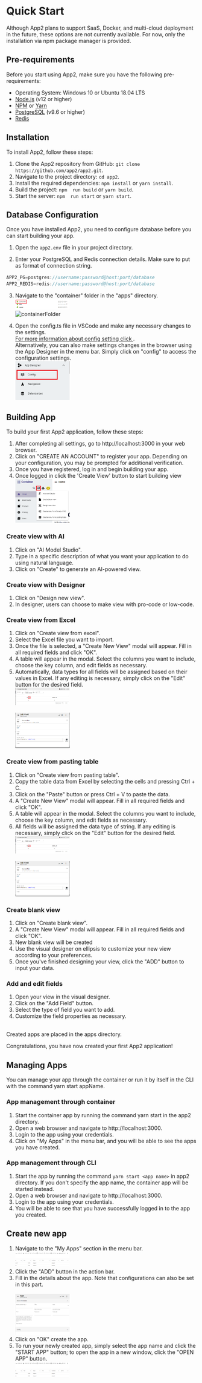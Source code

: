 # Quick Start

Although App2 plans to support SaaS, Docker, and multi-cloud deployment in the future, these options are not currently available. For now, only the installation via npm package manager is provided.

## Pre-requirements

Before you start using App2, make sure you have the following pre-requirements:

- Operating System: Windows 10 or Ubuntu 18.04 LTS
- [Node.js](https://nodejs.org/en/) (v12 or higher)
- [NPM](https://www.npmjs.com/package/npm) or [Yarn](https://yarnpkg.com/getting-started/install)
- [PostgreSQL](https://www.postgresql.org/download/) (v9.6 or higher)
- [Redis](https://redis.io/download/)

## Installation

To install App2, follow these steps:

1. Clone the App2 repository from GitHub: `git clone https://github.com/app2/app2.git`.
2. Navigate to the project directory: `cd app2`.
3. Install the required dependencies: `npm install` or `yarn install`.
4. Build the project: `npm  run build` or `yarn build`.
5. Start the server: `npm  run start` or `yarn start`.

## Database Configuration

Once you have installed App2, you need to configure database before you can start building your app.

1. Open the `app2.env` file in your project directory.

2. Enter your PostgreSQL and Redis connection details. Make sure to put as format of connection string.

```js
APP2_PG=postgres://username:password@host:port/database
APP2_REDIS=redis://username:password@host:port/database
```

3. Navigate to the "container" folder in the "apps" directory.
   <br><img src="../static/image/containerFolder.png" alt="containerFolder" width="30%" height="10%"><br>
   ![containerFolder](https://user-images.githubusercontent.com/126759216/223353701-536d53e6-b225-4e8e-8e7a-b8768844fe16.png)


4. Open the config.ts file in VSCode and make any necessary changes to the settings. <br>[For more information about config setting click ](../static/docs/classes/ConfigModel.html).</br>
   Alternatively, you can also make settings changes in the browser using the App Designer in the menu bar. Simply click on "config" to access the configuration settings.
   <br><img src="../static/image/AppDesignerConfig.png" alt="appDesigner" width="30%" height="10%"><br>

## Building App

To build your first App2 application, follow these steps:

1. After completing all settings, go to http://localhost:3000 in your web browser.
2. Click on "CREATE AN ACCOUNT" to register your app. Depending on your
   configuration, you may be prompted for additional verification.
3. Once you have registered, log in and begin building your app.
4. Once logged in click the 'Create View' button to start building view
   <br><img src="../static/image/createView.png" alt="createView" width="30%" height="10%"><br>

### Create view with AI

1. Click on "AI Model Studio".
2. Type in a specific description of what you want your application to do using natural language.
3. Click on "Create" to generate an AI-powered view.

### Create view with Designer

1. Click on "Design new view".
2. In designer, users can choose to make view with pro-code or low-code.

### Create view from Excel

1. Click on "Create view from excel".
2. Select the Excel file you want to import.
3. Once the file is selected, a "Create New View" modal will appear. Fill in all required fields and click "OK".
4. A table will appear in the modal. Select the columns you want to include, choose the key column, and edit fields as necessary.
5. Automatically, data types for all fields will be assigned based on their values in Excel. If any editing is necessary, simply click on the "Edit" button for the desired field.
   <br><img src="../static/image/createViewWithExcel.png" alt="ViewWithExcel" width="30%" height="10%"><br>
   <br><img src="../static/image/editField.png" alt="ViewWithExcel" width="30%" height="10%"><br>

### Create view from pasting table

1. Click on "Create view from pasting table".
2. Copy the table data from Excel by selecting the cells and pressing Ctrl + C.
3. Click on the "Paste" button or press Ctrl + V to paste the data.
4. A "Create New View" modal will appear. Fill in all required fields and click "OK".
5. A table will appear in the modal. Select the columns you want to include, choose the key column, and edit fields as necessary.
6. All fields will be assigned the data type of string. If any editing is necessary, simply click on the "Edit" button for the desired field.
   <br><img src="../static/image/createViewWithExcel.png" alt="ViewWithExcel" width="30%" height="10%"><br>
   <br><img src="../static/image/editField.png" alt="ViewWithExcel" width="30%" height="10%"><br>

### Create blank view

1. Click on "Create blank view".
2. A "Create New View" modal will appear. Fill in all required fields and click "OK".
3. New blank view will be created
4. Use the visual designer on ellipsis to customize your new view according to your preferences.
5. Once you've finished designing your view, click the "ADD" button to input your data.

### Add and edit fields

1. Open your view in the visual designer.
2. Click on the "Add Field" button.
3. Select the type of field you want to add.
4. Customize the field properties as necessary.

<br>Created apps are placed in the apps directory.</br>

Congratulations, you have now created your first App2 application!

## Managing Apps

You can manage your app through the container or run it by itself in the CLI with the command yarn start appName.

### App management through container

1. Start the container app by running the command yarn start in the app2 directory.
2. Open a web browser and navigate to http://localhost:3000.
3. Login to the app using your credentials.
4. Click on "My Apps" in the menu bar, and you will be able to see the apps you have created.

### App management through CLI

1. Start the app by running the command `yarn start <app name>` in app2 directory. If you don't specify the app name, the container app will be started instead.
2. Open a web browser and navigate to http://localhost:3000.
3. Login to the app using your credentials.
4. You will be able to see that you have successfully logged in to the app you created.

## Create new app

1. Navigate to the "My Apps" section in the menu bar.
   <br><img src="../static/image/createApps.png" alt="createApps" width="30%" height="10%"><br>
2. Click the "ADD" button in the action bar.
3. Fill in the details about the app. Note that configurations can also be set in this part.  
   <br><img src="../static/image/createAppsDetail.png" alt="createAppsDetail" width="30%" height="10%"><br>
4. Click on "OK" create the app.
5. To run your newly created app, simply select the app name and click the "START APP" button; to open the app in a new window, click the "OPEN APP" button.
   <br><img src="../static/image/createApps.png" alt="createApps" width="30%" height="10%"><br>
